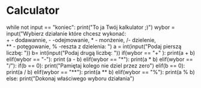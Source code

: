 # Calculator

while not input == "koniec":
    print("To ja Twój kalkulator ;)")
    wybor = input("Wybierz działanie które chcesz wykonać: \
    + - dodawannie, - -odejmowanie, * - monżenie, /- dzielenie,\
    ** - potęgowanie, % -reszta z dzielenia: ")
    a = int(input("Podaj pierszą liczbę: "))
    b= int(input("Podaj drugą liczbę: "))
    if(wybor == "+" ):
        print(a + b)
    elif(wybor == "-"):
        print (a - b)
    elif(wybor == "*"):
        print(a * b)
    elif(wybor == "/"):
        if(b == 0):
            print("Pamiętaj kolego nie dziel przez zero")
        elif(b == 0):
            print(a / b)
    elif(wybor == "**"):
        print(a ** b)
    elif(wybor == "%"):
        print(a % b)
    else:
        print("Dokonaj właściwego wyboru działania")
